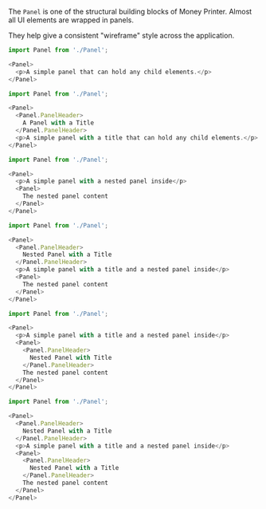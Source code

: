 The `Panel` is one of the structural building blocks of Money Printer. Almost all UI elements are wrapped in panels.

They help give a consistent "wireframe" style across the application.

```js
import Panel from './Panel';

<Panel>
  <p>A simple panel that can hold any child elements.</p>
</Panel>
```

```js
import Panel from './Panel';

<Panel>
  <Panel.PanelHeader>
    A Panel with a Title
  </Panel.PanelHeader>
  <p>A simple panel with a title that can hold any child elements.</p>
</Panel>
```

```js
import Panel from './Panel';

<Panel>
  <p>A simple panel with a nested panel inside</p>
  <Panel>
    The nested panel content
  </Panel>
</Panel>
```

```js
import Panel from './Panel';

<Panel>
  <Panel.PanelHeader>
    Nested Panel with a Title
  </Panel.PanelHeader>
  <p>A simple panel with a title and a nested panel inside</p>
  <Panel>
    The nested panel content
  </Panel>
</Panel>
```

```js
import Panel from './Panel';

<Panel>
  <p>A simple panel with a title and a nested panel inside</p>
  <Panel>
    <Panel.PanelHeader>
      Nested Panel with Title
    </Panel.PanelHeader>
    The nested panel content
  </Panel>
</Panel>
```

```js
import Panel from './Panel';

<Panel>
  <Panel.PanelHeader>
    Nested Panel with a Title
  </Panel.PanelHeader>
  <p>A simple panel with a title and a nested panel inside</p>
  <Panel>
    <Panel.PanelHeader>
      Nested Panel with a Title
    </Panel.PanelHeader>
    The nested panel content
  </Panel>
</Panel>
```